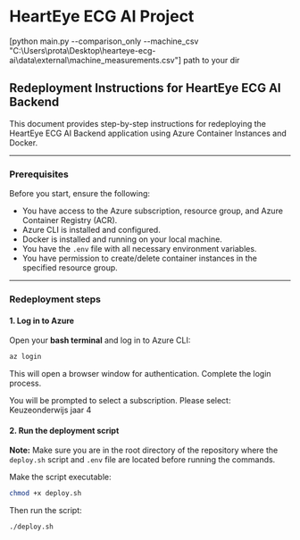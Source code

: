 # HeartEye ECG AI Project

[python  main.py --comparison_only --machine_csv "C:\Users\prota\Desktop\hearteye-ecg-ai\data\external\machine_measurements.csv"] path to your dir

## Redeployment Instructions for HeartEye ECG AI Backend

This document provides step-by-step instructions for redeploying the HeartEye ECG AI Backend application using Azure Container Instances and Docker.

---

### Prerequisites

Before you start, ensure the following:

- You have access to the Azure subscription, resource group, and Azure Container Registry (ACR).
- Azure CLI is installed and configured.
- Docker is installed and running on your local machine.
- You have the `.env` file with all necessary environment variables.
- You have permission to create/delete container instances in the specified resource group.

---
### Redeployment steps
#### 1. Log in to Azure
Open your **bash terminal** and log in to Azure CLI:
````bash
az login
````
This will open a browser window for authentication. Complete the login process.

You will be prompted to select a subscription. Please select: Keuzeonderwijs jaar 4 

#### 2. Run the deployment script
**Note:** Make sure you are in the root directory of the repository where the `deploy.sh` script and `.env` file are located before running the commands.

Make the script executable:
````bash
chmod +x deploy.sh
````

Then run the script:
````bash
./deploy.sh
````